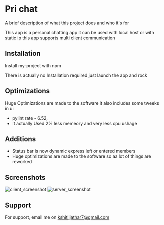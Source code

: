 
# Pri chat

A brief description of what this project does and who it's for

This app is a personal chatting app it can be used with local host or with static ip 
this app supports multi client communication

## Installation

Install my-project with npm


There is actually no Installation required just launch the app and rock


## Optimizations

Huge Optimizations are made to the software it also includes some tweeks in ui 

- pylint rate - 6.52,
- It actually Used 2% less memeory and very less cpu ushage
## Additions

- Status bar is now dynamic express left or entered members
- Huge optimizations are made to the software so aa lot of things are reworked




## Screenshots
![client_screenshot](https://user-images.githubusercontent.com/65331304/139207045-d21e4e24-023c-4018-9ad8-88aa42091f62.jpg)
![server_screenshot](https://user-images.githubusercontent.com/65331304/139207065-ea6f486d-ab41-4b2a-a1bd-9368520e23b4.jpg)

  
## Support

For support, email me on kshitijjathar7@gmail.com

  

